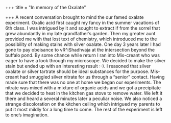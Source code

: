 +++
title = "In memory of the Oxalate"

+++
A recent conversation brought to mind the our famed oxalate experiment.
Oxalic acid first caught my fancy in the summer vacations of 6th class.
I was intrigued by it and sought to extract if from the sorrel that grew
abundantly in my late grandfather’s garden. Then my greater aunt
provided me with that lost text of chemistry, which introduced me to the
possibility of making stains with silver oxalate. One day 3 years later
I had gone to pay obeisance to vR^iShadhvaja at the intersection beyond
the buffalo pond. By some chance while return I ran into Mis-creant who
was eager to have a look through my microscope. We decided to make the
silver stain but ended up with an interesting result :-). I reasoned
that silver oxalate or silver tartrate should be ideal substances for
the purpose. Mis-creant had smuggled silver nitrate for us through a
“senior” contact. Having made sure that there was no one at home we
began our experiments. The nitrate was mixed with a mixture of organic
acids and we got a precipitate that we decided to heat in the kitchen
gas stove to remove water. We left it there and heard a several minutes
later a peculiar noise. We also noticed a strange discoloration on the
kitchen ceiling which intrigued my parents to put it most mildly for a
long time to come. The rest of the experiment is left to one’s
imagination.
